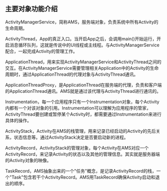 ## 主要对象功能介绍

ActivityManagerService，简称AMS，服务端对象，负责系统中所有Activity的生命周期。

ActivityThread，App的真正入口。当开启App之后，会调用main()开始运行，开启消息循环队列，这就是传说中的UI线程或主线程。与ActivityManagerService配合，一起完成Activity的管理工作。

ApplicationThread，用来实现ActivityManagerService和ActivityThread之间的交互。在ActivityManagerService需要管理相关Application中的Activity的生命周期时，通过ApplicationThread的代理对象与ActivityThread通讯。

ApplicationThreadProxy，是ApplicationThread在服务端的代理，负责和客户端的ApplicationThread通讯。AMS就是通过该代理与ActivityThread进行通讯的。

Instrumentation，每一个应用程序只有一个Instrumentation对象，每个Activity内都有一个对该对象的引用。Instrumentation可以理解为应用程序的管家，ActivityThread要创建或暂停某个Activity时，都需要通过Instrumentation来进行具体的操作。

ActivityStack，Activity在AMS的栈管理，用来记录已经启动的Activity的先后关系，状态信息等。通过ActivityStack决定是否要启动新的进程。

ActivityRecord，ActivityStack的管理对象，每个Activity在AMS对应一个ActivityRecord，来记录Activity的状态以及其他的管理信息。其实就是服务器端的Activity对象的映像。

TaskRecord，AMS抽象出来的一个"任务"概念，是记录ActivityRecord的栈，一个"Task"包含若干个ActivityRecord。AMS用TaskRecord确保Activity启动和退出的顺序。

